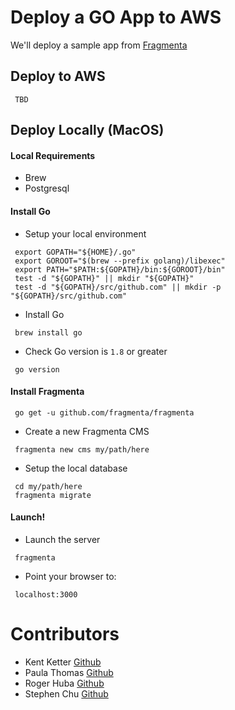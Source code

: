 # Deploy a GO App to AWS

We'll deploy a sample app from [Fragmenta](https://fragmenta.eu/)

## Deploy to AWS
```
 TBD
```

## Deploy Locally (MacOS)

#### Local Requirements
 * Brew
 * Postgresql

#### Install Go
* Setup your local environment
```
 export GOPATH="${HOME}/.go"
 export GOROOT="$(brew --prefix golang)/libexec"
 export PATH="$PATH:${GOPATH}/bin:${GOROOT}/bin"
 test -d "${GOPATH}" || mkdir "${GOPATH}"
 test -d "${GOPATH}/src/github.com" || mkdir -p "${GOPATH}/src/github.com"
```
* Install Go
```
 brew install go
```
* Check Go version is `1.8` or greater
```
 go version
```

#### Install Fragmenta
```
 go get -u github.com/fragmenta/fragmenta
```
* Create a new Fragmenta CMS
```
 fragmenta new cms my/path/here
```
* Setup the local database
```
 cd my/path/here
 fragmenta migrate
```

#### Launch!
* Launch the server
```
 fragmenta
```
* Point your browser to:
```
 localhost:3000
```

# Contributors
* Kent Ketter [Github](https://github.com/KKetter)
* Paula Thomas [Github](https://github.com/Paula9t9)
* Roger Huba [Github](https://github.com/RogerHuba)
* Stephen Chu [Github](https://github.com/stephenchu530)
